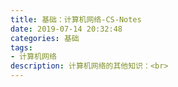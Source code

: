 ```yaml
---
title: 基础：计算机网络-CS-Notes
date: 2019-07-14 20:32:48
categories: 基础
tags: 
- 计算机网络
description: 计算机网络的其他知识：<br>
---
```

